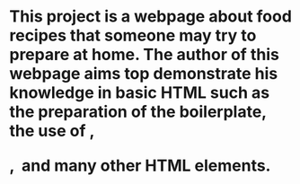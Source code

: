 # This project is a webpage about food recipes that someone may try to prepare at home. The author of this webpage aims top demonstrate his knowledge in basic HTML such as the preparation of the boilerplate, the use of <a>, <p>, <img> and many other HTML elements.
